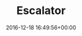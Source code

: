 ---
title:		"Escalator"
type:		"photos"
mediatype:		"upload"
location:		"Berlin, Germany"
date:		"2016-12-18 16:49:56+00:00"
album:		"experimental"
filename:		"escalator.md"
series:		"friends"
cl_public_id:		"experimental/escalator"
cl_version:		1497004520
format:		"tiff"
bytes:		2935204
width:		2157
height:		1440
colours:
- "#CECDCD"
- "#8B8B8B"
- "#303030"
- "#C8C8C7"
- "#8E8E8D"
exposure_mode:		"Auto"
program:		"Aperture-priority AE"
aperture:		"2.8"
focal_length:		"24.0 mm"
iso:		"200"
shutter_speed:		"1/60"
metering:		"Multi-segment"
flash:		"Off, Did not fire"
white_balance:		"Custom"
colour_temp:		"3350"
has_crop:		"true"
orientation:		"Horizontal (normal)"
camera_model:		"NIKON D800"
lens_info:		"24-70mm f/2.8"
artist:		"No artist info"
x_resolution:		"300"
y_resolution:		"300"
---